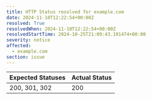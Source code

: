 ```yaml
---
title: HTTP Status resolved for example.com
date: 2024-11-10T12:22:54+00:00Z
resolved: True
resolvedWhen: 2024-11-10T12:22:54+00:00Z
resolvedStartTime: 2024-10-25T21:09:43.191474+00:00
severity: notice
affected:
  - example.com
section: issue
---
```


| Expected Statuses | Actual Status  |
|-------------------|----------------|
| 200, 301, 302 | 200 |
